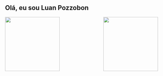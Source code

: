 ## Olá, eu sou Luan Pozzobon

<div>
  <img  height="180em" src="https://github-readme-stats.vercel.app/api?username=LuanPozzobon&show_icons=true&theme=great-gatsby&include_all_commits=true&count_private=true"/>
  <img align="right" height="180em" src="https://github-readme-stats.vercel.app/api/top-langs/?username=LuanPozzobon&layout=compact&langs_count=16&theme=great-gatsby"/>
</div>

<!--
**LuanPozzobon/LuanPozzobon** is a ✨ _special_ ✨ repository because its `README.md` (this file) appears on your GitHub profile.

Here are some ideas to get you started:

- 🔭 I’m currently working on ...
- 🌱 I’m currently learning ...
- 👯 I’m looking to collaborate on ...
- 🤔 I’m looking for help with ...
- 💬 Ask me about ...
- 📫 How to reach me: ...
- 😄 Pronouns: ...
- ⚡ Fun fact: ...
-->
